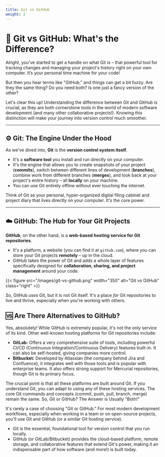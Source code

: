 ```yaml
---
title: Git vs GitHub
weight: 2
---
```


# 🤔 Git vs GitHub: What's the Difference?

Alright, you've started to get a handle on what Git is – that powerful tool for tracking changes and managing your project's history right on your own computer. It’s your personal time machine for your code!

But then you hear terms like "GitHub," and things can get a bit fuzzy. Are they the same thing? Do you need both? Is one just a fancy version of the other?

Let's clear this up! Understanding the difference between Git and GitHub is crucial, as they are both cornerstone tools in the world of modern software development (and many other collaborative projects!). Knowing this distinction will make your journey into version control much smoother.

---
## ⚙️ Git: The Engine Under the Hood

As we've dived into, **Git** is the **version control system itself**.

* It's a **software tool** you install and run directly on your computer.
* It's the engine that allows you to create snapshots of your project (**commits**), switch between different lines of development (**branches**), combine work from different branches (**merges**), and look back at your project's entire history – all **locally** on your machine.
* You can use Git entirely offline without ever touching the internet.

Think of Git as your personal, hyper-organized digital filing cabinet and project diary that lives directly on your computer. It's the core power.

---
## ☁️ GitHub: The Hub for Your Git Projects

**GitHub**, on the other hand, is a **web-based hosting service for Git repositories**.

* It's a platform, a website (you can find it at `github.com`), where you can store your Git projects **remotely** – up in the cloud.
* GitHub takes the power of Git and adds a whole layer of features specifically designed for **collaboration, sharing, and project management** around your code.

{{< figure src="/images/git-vs-github.png" width="350" alt="Git vs GitHub" class="right" >}}

So, GitHub *uses* Git, but it is not Git itself. It's a place *for* Git repositories to live and thrive, especially when you're working with others.

## 🆚 Are There Alternatives to GitHub?

Yes, absolutely! While GitHub is extremely popular, it's not the only service of its kind. Other well-known hosting platforms for Git repositories include:

* **GitLab:** Offers a very comprehensive suite of tools, including powerful CI/CD (Continuous Integration/Continuous Delivery) features built-in. It can also be self-hosted, giving companies more control.
* **Bitbucket:** Developed by Atlassian (the company behind Jira and Confluence), it integrates well with those tools and is popular with enterprise teams. It also offers strong support for Mercurial repositories, though Git is its primary focus.

The crucial point is that all these platforms are built around Git. If you understand Git, you can adapt to using any of these hosting services. The core Git commands and concepts (commit, push, pull, branch, merge) remain the same.
So, Git or GitHub? The Answer is Usually "Both!"

It's rarely a case of choosing "Git or GitHub." For most modern development workflows, especially when working in a team or on open-source projects, you'll use Git and GitHub (or a similar Git hosting service).

* Git is the essential, foundational tool for version control that you run locally.
* GitHub (or GitLab/Bitbucket) provides the cloud-based platform, remote storage, and collaborative features that extend Git's power, making it an indispensable part of how software (and more!) is built today.